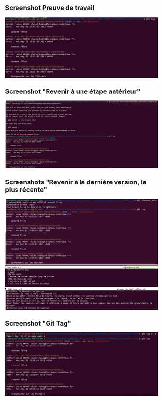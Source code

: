 ## Screenshot Preuve de travail
![](./screenshot-gitlog.png)

## Screenshot "Revenir à une étape antérieur"
![](./screenshot-gitlog2.png)

## Screenshots "Revenir à la dernière version, la plus récente"
![](./screenshot-git-checkout-main.png)
![](./screenshot-ingredients.png)
![](./screenshot-realisation.png)

## Screenshot "Git Tag"
![](./screenshot-git-tag.png)